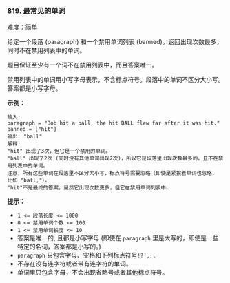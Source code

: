 ### [819\. 最常见的单词](https://leetcode.cn/problems/most-common-word/)

难度：简单

给定一个段落 (paragraph) 和一个禁用单词列表 (banned)。返回出现次数最多，同时不在禁用列表中的单词。

题目保证至少有一个词不在禁用列表中，而且答案唯一。

禁用列表中的单词用小写字母表示，不含标点符号。段落中的单词不区分大小写。答案都是小写字母。

**示例：**

```
输入: 
paragraph = "Bob hit a ball, the hit BALL flew far after it was hit."
banned = ["hit"]
输出: "ball"
解释: 
"hit" 出现了3次，但它是一个禁用的单词。
"ball" 出现了2次 (同时没有其他单词出现2次)，所以它是段落里出现次数最多的，且不在禁用列表中的单词。 
注意，所有这些单词在段落里不区分大小写，标点符号需要忽略（即使是紧挨着单词也忽略， 比如 "ball,"）， 
"hit"不是最终的答案，虽然它出现次数更多，但它在禁用单词列表中。
```

**提示：**

-   `1 <= 段落长度 <= 1000`
-   `0 <= 禁用单词个数 <= 100`
-   `1 <= 禁用单词长度 <= 10`
-   答案是唯一的, 且都是小写字母 (即使在 `paragraph` 里是大写的，即使是一些特定的名词，答案都是小写的。)
-   `paragraph` 只包含字母、空格和下列标点符号`!?',;.`
-   不存在没有连字符或者带有连字符的单词。
-   单词里只包含字母，不会出现省略号或者其他标点符号。
